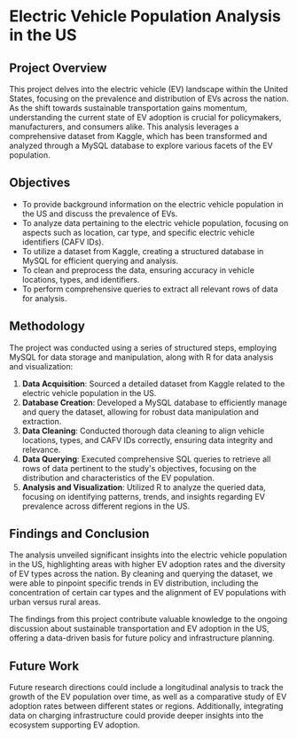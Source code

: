 # Electric Vehicle Population Analysis in the US

## Project Overview

This project delves into the electric vehicle (EV) landscape within the United States, focusing on the prevalence and distribution of EVs across the nation. As the shift towards sustainable transportation gains momentum, understanding the current state of EV adoption is crucial for policymakers, manufacturers, and consumers alike. This analysis leverages a comprehensive dataset from Kaggle, which has been transformed and analyzed through a MySQL database to explore various facets of the EV population.

## Objectives
- To provide background information on the electric vehicle population in the US and discuss the prevalence of EVs.
- To analyze data pertaining to the electric vehicle population, focusing on aspects such as location, car type, and specific electric vehicle identifiers (CAFV IDs).
- To utilize a dataset from Kaggle, creating a structured database in MySQL for efficient querying and analysis.
- To clean and preprocess the data, ensuring accuracy in vehicle locations, types, and identifiers.
- To perform comprehensive queries to extract all relevant rows of data for analysis.

## Methodology

The project was conducted using a series of structured steps, employing MySQL for data storage and manipulation, along with R for data analysis and visualization:

1. **Data Acquisition**: Sourced a detailed dataset from Kaggle related to the electric vehicle population in the US.
2. **Database Creation**: Developed a MySQL database to efficiently manage and query the dataset, allowing for robust data manipulation and extraction.
3. **Data Cleaning**: Conducted thorough data cleaning to align vehicle locations, types, and CAFV IDs correctly, ensuring data integrity and relevance.
4. **Data Querying**: Executed comprehensive SQL queries to retrieve all rows of data pertinent to the study's objectives, focusing on the distribution and characteristics of the EV population.
5. **Analysis and Visualization**: Utilized R to analyze the queried data, focusing on identifying patterns, trends, and insights regarding EV prevalence across different regions in the US.

## Findings and Conclusion

The analysis unveiled significant insights into the electric vehicle population in the US, highlighting areas with higher EV adoption rates and the diversity of EV types across the nation. By cleaning and querying the dataset, we were able to pinpoint specific trends in EV distribution, including the concentration of certain car types and the alignment of EV populations with urban versus rural areas.

The findings from this project contribute valuable knowledge to the ongoing discussion about sustainable transportation and EV adoption in the US, offering a data-driven basis for future policy and infrastructure planning.

## Future Work

Future research directions could include a longitudinal analysis to track the growth of the EV population over time, as well as a comparative study of EV adoption rates between different states or regions. Additionally, integrating data on charging infrastructure could provide deeper insights into the ecosystem supporting EV adoption.
